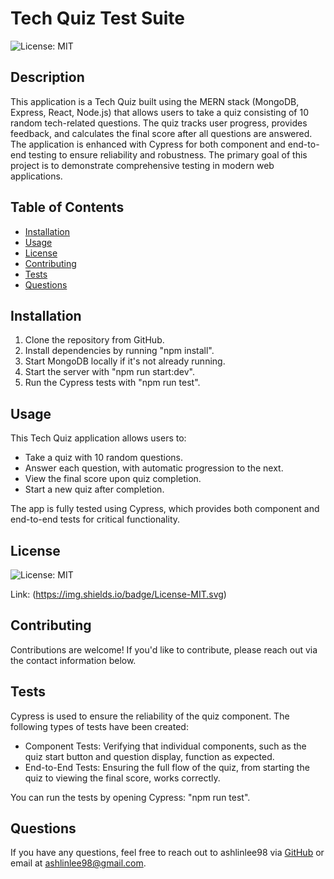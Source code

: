 # Tech Quiz Test Suite

  ![License: MIT](https://img.shields.io/badge/License-MIT.svg)

  ## Description
  This application is a Tech Quiz built using the MERN stack (MongoDB, Express, React, Node.js) that allows users to take a quiz consisting of 10 random tech-related questions. The quiz tracks user progress, provides feedback, and calculates the final score after all questions are answered. The application is enhanced with Cypress for both component and end-to-end testing to ensure reliability and robustness. The primary goal of this project is to demonstrate comprehensive testing in modern web applications.

  ## Table of Contents
  - [Installation](#installation)
  - [Usage](#usage)
  - [License](#license)
  - [Contributing](#contributing)
  - [Tests](#tests)
  - [Questions](#questions)

  ## Installation
  1. Clone the repository from GitHub.
  2. Install dependencies by running "npm install".
  3. Start MongoDB locally if it's not already running.
  4. Start the server with "npm run start:dev".
  5. Run the Cypress tests with "npm run test".

  ## Usage
  This Tech Quiz application allows users to:

- Take a quiz with 10 random questions.
- Answer each question, with automatic progression to the next.
- View the final score upon quiz completion.
- Start a new quiz after completion.

The app is fully tested using Cypress, which provides both component and end-to-end tests for critical functionality.

  ## License

![License: MIT](https://img.shields.io/badge/License-MIT.svg)

Link: (https://img.shields.io/badge/License-MIT.svg)

  ## Contributing
  Contributions are welcome! If you'd like to contribute, please reach out via the contact information below.

  ## Tests
  Cypress is used to ensure the reliability of the quiz component. The following types of tests have been created:

- Component Tests: Verifying that individual components, such as the quiz start button and question display, function as expected.
- End-to-End Tests: Ensuring the full flow of the quiz, from starting the quiz to viewing the final score, works correctly.

You can run the tests by opening Cypress: "npm run test".

  ## Questions
  If you have any questions, feel free to reach out to ashlinlee98 via [GitHub](https://github.com/ashlinlee98) or email at ashlinlee98@gmail.com.
  